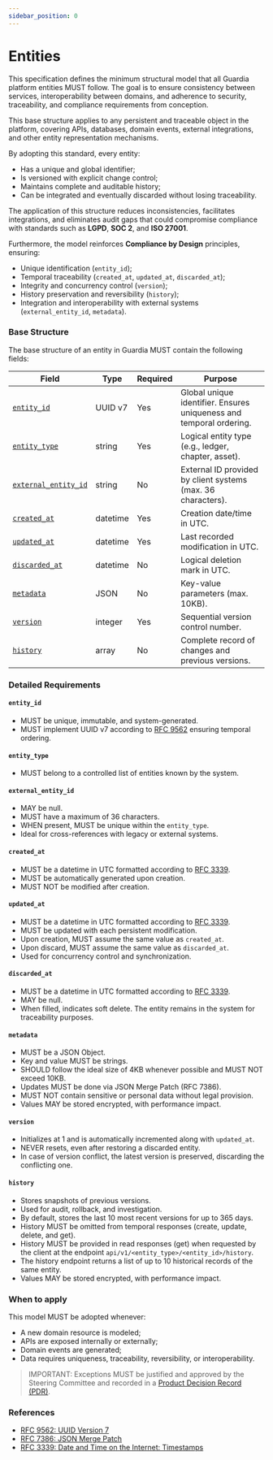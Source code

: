 ```yaml
---
sidebar_position: 0
---
```


# Entities

This specification defines the minimum structural model that all Guardia platform entities MUST follow. The goal is to ensure consistency between services, interoperability between domains, and adherence to security, traceability, and compliance requirements from conception.

This base structure applies to any persistent and traceable object in the platform, covering APIs, databases, domain events, external integrations, and other entity representation mechanisms.

By adopting this standard, every entity:
- Has a unique and global identifier;
- Is versioned with explicit change control;
- Maintains complete and auditable history;
- Can be integrated and eventually discarded without losing traceability.

The application of this structure reduces inconsistencies, facilitates integrations, and eliminates audit gaps that could compromise compliance with standards such as **LGPD**, **SOC 2**, and **ISO 27001**.

Furthermore, the model reinforces **Compliance by Design** principles, ensuring:
- Unique identification (`entity_id`);
- Temporal traceability (`created_at`, `updated_at`, `discarded_at`);
- Integrity and concurrency control (`version`);
- History preservation and reversibility (`history`);
- Integration and interoperability with external systems (`external_entity_id`, `metadata`).

### Base Structure

The base structure of an entity in Guardia MUST contain the following fields:

| Field                | Type         | Required | Purpose                                                                 |
|----------------------|--------------|----------|---------------------------------------------------------------------------|
| [`entity_id`](#entity_id)          | UUID v7      | Yes      | Global unique identifier. Ensures uniqueness and temporal ordering.       |
| [`entity_type`](#entity_type)        | string       | Yes      | Logical entity type (e.g., ledger, chapter, asset).                      |
| [`external_entity_id`](#external_entity_id) | string       | No       | External ID provided by client systems (max. 36 characters).             |
| [`created_at`](#created_at)         | datetime     | Yes      | Creation date/time in UTC.                                   |
| [`updated_at`](#updated_at)         | datetime     | Yes      | Last recorded modification in UTC.                           |
| [`discarded_at`](#discarded_at)       | datetime     | No       | Logical deletion mark in UTC.                                |
| [`metadata`](#metadata)           | JSON         | No       | Key-value parameters (max. 10KB).                                       |
| [`version`](#version)            | integer      | Yes      | Sequential version control number.                                      |
| [`history`](#history)            | array        | No       | Complete record of changes and previous versions.                       |

### Detailed Requirements

#### `entity_id`
- MUST be unique, immutable, and system-generated.
- MUST implement UUID v7 according to [RFC 9562](https://datatracker.ietf.org/doc/html/rfc9562#name-uuid-version-7) ensuring temporal ordering.

#### `entity_type`
- MUST belong to a controlled list of entities known by the system.

#### `external_entity_id`
- MAY be null.
- MUST have a maximum of 36 characters.
- WHEN present, MUST be unique within the `entity_type`.
- Ideal for cross-references with legacy or external systems.

#### `created_at`
- MUST be a datetime in UTC formatted according to [RFC 3339](https://datatracker.ietf.org/doc/html/rfc3339).
- MUST be automatically generated upon creation.
- MUST NOT be modified after creation.

#### `updated_at`
- MUST be a datetime in UTC formatted according to [RFC 3339](https://datatracker.ietf.org/doc/html/rfc3339).
- MUST be updated with each persistent modification.
- Upon creation, MUST assume the same value as `created_at`.
- Upon discard, MUST assume the same value as `discarded_at`.
- Used for concurrency control and synchronization.

#### `discarded_at`
- MUST be a datetime in UTC formatted according to [RFC 3339](https://datatracker.ietf.org/doc/html/rfc3339).
- MAY be null.
- When filled, indicates soft delete. The entity remains in the system for traceability purposes.

#### `metadata`
- MUST be a JSON Object.
- Key and value MUST be strings.
- SHOULD follow the ideal size of 4KB whenever possible and MUST NOT exceed 10KB.
- Updates MUST be done via JSON Merge Patch (RFC 7386).
- MUST NOT contain sensitive or personal data without legal provision.
- Values MAY be stored encrypted, with performance impact.

#### `version`
- Initializes at 1 and is automatically incremented along with `updated_at`.
- NEVER resets, even after restoring a discarded entity.
- In case of version conflict, the latest version is preserved, discarding the conflicting one.

#### `history`
- Stores snapshots of previous versions.
- Used for audit, rollback, and investigation.
- By default, stores the last 10 most recent versions for up to 365 days.
- History MUST be omitted from temporal responses (create, update, delete, and get).
- History MUST be provided in read responses (get) when requested by the client at the endpoint `api/v1/<entity_type>/<entity_id>/history`.
- The history endpoint returns a list of up to 10 historical records of the same entity.
- Values MAY be stored encrypted, with performance impact.

### When to apply

This model MUST be adopted whenever:
- A new domain resource is modeled;
- APIs are exposed internally or externally;
- Domain events are generated;
- Data requires uniqueness, traceability, reversibility, or interoperability.

> IMPORTANT: Exceptions MUST be justified and approved by the Steering Committee and recorded in a [Product Decision Record (PDR)](../community/governance/index.md#product-decision-records-pdr).

### References
- [RFC 9562: UUID Version 7](https://datatracker.ietf.org/doc/html/rfc9562)
- [RFC 7386: JSON Merge Patch](https://datatracker.ietf.org/doc/html/rfc7386)
- [RFC 3339: Date and Time on the Internet: Timestamps](https://datatracker.ietf.org/doc/html/rfc3339)
